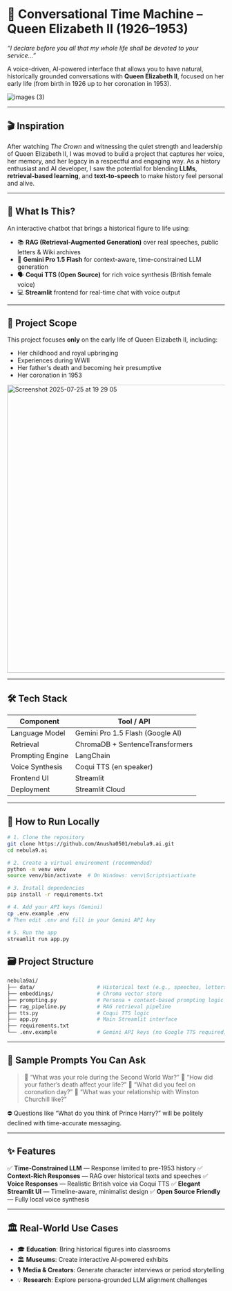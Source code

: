
# 👑 Conversational Time Machine – Queen Elizabeth II (1926–1953)

_“I declare before you all that my whole life shall be devoted to your service…”_

A voice-driven, AI-powered interface that allows you to have natural, historically grounded conversations with **Queen Elizabeth II**, focused on her early life (from birth in 1926 up to her coronation in 1953).

![images (3)](https://github.com/user-attachments/assets/9b4dc264-1f9e-4739-af30-dbe796ac68a7)

---

## 🎬 Inspiration

After watching *The Crown* and witnessing the quiet strength and leadership of Queen Elizabeth II, I was moved to build a project that captures her voice, her memory, and her legacy in a respectful and engaging way. As a history enthusiast and AI developer, I saw the potential for blending **LLMs**, **retrieval-based learning**, and **text-to-speech** to make history feel personal and alive.

---

## 🧠 What Is This?

An interactive chatbot that brings a historical figure to life using:

- 📚 **RAG (Retrieval-Augmented Generation)** over real speeches, public letters & Wiki archives
- 🤖 **Gemini Pro 1.5 Flash** for context-aware, time-constrained LLM generation
- 🗣️ **Coqui TTS (Open Source)** for rich voice synthesis (British female voice)
- 💻 **Streamlit** frontend for real-time chat with voice output

---

## 🎯 Project Scope

This project focuses **only** on the early life of Queen Elizabeth II, including:

- Her childhood and royal upbringing
- Experiences during WWII
- Her father's death and becoming heir presumptive
- Her coronation in 1953

<img width="715" height="665" alt="Screenshot 2025-07-25 at 19 29 05" src="https://github.com/user-attachments/assets/bcf061d2-92bf-4166-b9f9-b689e3b35554" />

---

## 🛠️ Tech Stack

| Component         | Tool / API                        |
|------------------|-----------------------------------|
| Language Model    | Gemini Pro 1.5 Flash (Google AI)  |
| Retrieval         | ChromaDB + SentenceTransformers   |
| Prompting Engine  | LangChain                         |
| Voice Synthesis   | Coqui TTS (en speaker)            |
| Frontend UI       | Streamlit                         |
| Deployment        | Streamlit Cloud                   |

---

## 🚀 How to Run Locally

```bash
# 1. Clone the repository
git clone https://github.com/Anusha0501/nebula9.ai.git
cd nebula9.ai

# 2. Create a virtual environment (recommended)
python -m venv venv
source venv/bin/activate  # On Windows: venv\Scripts\activate

# 3. Install dependencies
pip install -r requirements.txt

# 4. Add your API keys (Gemini)
cp .env.example .env
# Then edit .env and fill in your Gemini API key

# 5. Run the app
streamlit run app.py
```


## 🗃️ Project Structure

```bash
nebula9ai/
├── data/                    # Historical text (e.g., speeches, letters)
├── embeddings/              # Chroma vector store
├── prompting.py             # Persona + context-based prompting logic
├── rag_pipeline.py          # RAG retrieval pipeline
├── tts.py                   # Coqui TTS logic
├── app.py                   # Main Streamlit interface
├── requirements.txt
└── .env.example             # Gemini API keys (no Google TTS required)
```

---

## 🧪 Sample Prompts You Can Ask

> 💬 “What was your role during the Second World War?”
> 💬 “How did your father’s death affect your life?”
> 💬 “What did you feel on coronation day?”
> 💬 “What was your relationship with Winston Churchill like?”

⛔ Questions like “What do you think of Prince Harry?” will be politely declined with time-accurate messaging.

---

## ✨ Features

✅ **Time-Constrained LLM** — Response limited to pre-1953 history
✅ **Context-Rich Responses** — RAG over historical texts and speeches
✅ **Voice Responses** — Realistic British voice via Coqui TTS
✅ **Elegant Streamlit UI** — Timeline-aware, minimalist design
✅ **Open Source Friendly** — Fully local voice synthesis

---

## 🏛️ Real-World Use Cases

* 🎓 **Education**: Bring historical figures into classrooms
* 🏛️ **Museums**: Create interactive AI-powered exhibits
* 🎙️ **Media & Creators**: Generate character interviews or period storytelling
* 💡 **Research**: Explore persona-grounded LLM alignment challenges


